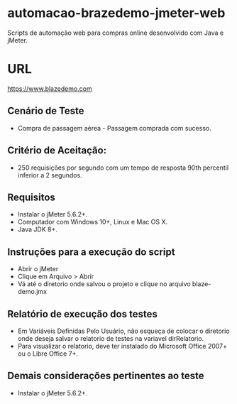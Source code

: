 # automacao-brazedemo-jmeter-web

Scripts de automação web para compras online desenvolvido com Java e jMeter.

# URL

https://www.blazedemo.com

## Cenário de Teste

* Compra de passagem aérea - Passagem comprada com sucesso.

## Critério de Aceitação:

* 250 requisições por segundo com um tempo de resposta 90th percentil inferior a 2 segundos.

## Requisitos

- Instalar o jMeter 5.6.2+.
- Computador com Windows 10+, Linux e Mac OS X.
- Java JDK 8+.

## Instruções para a execução do script

- Abrir o jMeter
- Clique em Arquivo > Abrir
- Vá até o diretorio onde salvou o projeto e clique no arquivo blaze-demo.jmx

## Relatório de execução dos testes

- Em Variáveis Definidas Pelo Usuário, não esqueça de colocar o diretorio onde deseja salvar o relatorio de testes na variavel dirRelatorio.
- Para visualizar o relatorio, deve ter instalado do Microsoft Office 2007+ ou o Libre Office 7+.

## Demais considerações pertinentes ao teste

- Instalar o jMeter 5.6.2+.
